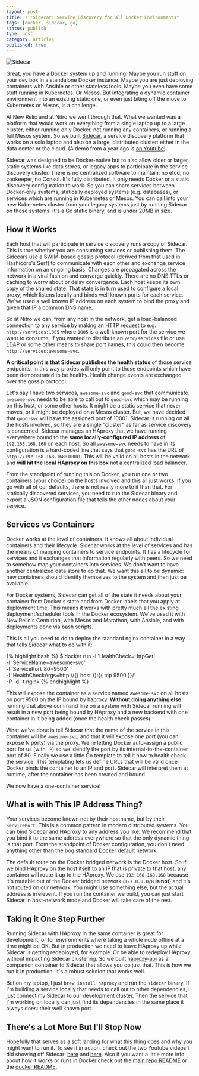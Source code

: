 ```yaml
---
layout: post
title: ! "Sidecar: Service Discovery for all Docker Environments"
tags: [docker, sidecar, go]
status: publish
type: post
category: articles
published: true
---
```


![Sidecar](https://github.com/newrelic/sidecar/raw/master/views/static/Sidecar.png)

Great, you have a Docker system up and running. Maybe you run stuff on your dev
box in a standalone Docker instance. Maybe you are just deploying containers
with Ansible or other stateless tools. Maybe you even have some stuff running
in Kubernetes. Or Mesos. But integrating a dynamic container environment into
an existing static one, or even just biting off the move to Kubernetes or
Mesos, is a challenge.

At New Relic and at Nitro we went through that. What we wanted was a platform
that would work on everything from a single laptop up to a large cluster,
either running only Docker, not running any containers, or running a full Mesos
system. So we built [Sidecar](https://github.com/newrelic/sidecar), a service
discovery platform that works on a solo laptop and also on a large, distributed
cluster: either in the data center or the cloud. (A demo from a year ago is [on
Youtube](https://www.youtube.com/watch?v=VA43yWVUnMA)).

Sidecar was designed to be Docker-native but to also allow older or larger
static systems like data stores, or legacy apps to participate in the service
discovery cluster. There is no centralized software to maintain: no etcd, no
zookeeper, no Consul. It's fully distributed. It only needs Docker or a static
discovery configuration to work. So you can share services between Docker-only
systems, statically deployed systems (e.g. databases), or services which are
running in Kubernetes or Mesos. You can call into your new Kubernetes cluster
from your legacy systems just by running Sidecar on those systems. It's a Go
static binary, and is under 20MB in size.

## How it Works

Each host that will participate in service discovery runs a copy of Sidecar.
This is true whether you are consuming services or publishing them. The
Sidecars use a SWIM-based gossip protocol (derived from that used in
Hashicorp's Serf) to communicate with each other and exchange service
information on an ongoing basis. Changes are propagated across the network in a
viral fashion and converge quickly. There are no DNS TTLs or caching to worry
about or delay convergence. Each host keeps its own copy of the shared state.
That state is in turn used to configure a local proxy, which listens locally
and binds well known ports for each service. We've used a well known IP address
on each system to bind the proxy and given that IP a common DNS name.

So at Nitro we can, from any host in the network, get a load-balanced
connection to any service by making an HTTP request to e.g.
`http://services:1005` where `1005` is a well-known port for the service we
want to consume. If you wanted to distribute an `/etc/services` file or use
LDAP or some other means to share port names, this could then become
`http://services:awesome-svc`.

**A critical point is that Sidecar publishes the health status** of those
service endpoints. In this way proxies will only point to those endpoints which
have been demonstrated to be healthy. Health change events are exchanged over
the gossip protocol.

Let's say I have two services, `awesome-svc` and `good-svc` that communicate.
`awesome-svc` needs to be able to call out to `good-svc` which may be running
on this host, or some other hosts. It might be a static service that never
moves, or it might be deployed on a Mesos cluster. But, we have decided that
`good-svc` will have the assigned port of 10001. Sidecar is running on all the
hosts involved, so they are a single "cluster" as far as service discovery is
concerned. Sidecar manages an HAproxy that we have running everywhere bound to
the **same locally-configured IP address** of `192.168.168.168` on each host.
So all `awesome-svc` needs to have in its configuration is a hard-coded line
that says that `good-svc` has the URL of `http://192.168.168.168:10001`. This
will be valid on all hosts in the network and **will hit the local HAproxy on
this box** not a centralized load balancer.

From the standpoint of running this on Docker, you run one or two containers
(your choice) on the hosts involved and this all just works. If you go with all
of our defaults, there is not really more to it than that. For statically
discovered services, you need to run the Sidecar binary and export a JSON
configuration file that tells the other nodes about your service.

## Services vs Containers

Docker works at the level of containers. It knows all about individual
containers and their lifecycle. Sidecar works at the level of services and has
the means of mapping containers to service endpoints. It has a lifecycle for
services and it exchanges that information regularly with peers. So we need to
somehow map your containers into services. We don't want to have another
centralized data store to do that. We want this all to be dynamic: new
containers should identify themselves to the system and then just be available.

For Docker systems, Sidecar can get all of the state it needs about your
container from Docker's state and from Docker labels that you apply at
deployment time. This means it works with pretty much all the existing
deployment/scheduler tools in the Docker ecosystem. We've used it with New
Relic's Centurion, with Mesos and Marathon, with Ansible, and with deployments
done via bash scripts.

This is all you need to do to deploy the standard nginx container in a way that
tells Sidecar what to do with it:

{% highlight bash %}
$ docker run -l 'HealthCheck=HttpGet' \
     -l 'ServiceName=awesome-svc' \
     -l 'ServicePort_80=9500' \
     -l 'HealthCheckArgs=http://{{ host }}:{{ tcp 9500 }}/' \
     -P -d -t nginx
{% endhighlight %}

This will expose the container as a service named `awesome-svc` on all hosts on
port 9500 on the IP bound by haproxy. **Without doing anything else** running
that above command line on a system with Sidecar running will result in a new
port being bound by HAproxy and a new backend with one container in it being
added (once the health check passes).

What we've done is tell Sidecar that the name of the service in this container
will be `awesome-svc`, and that it will expose one port (you can expose N
ports) via the proxy. We're letting Docker auto-assign a public port for us
(with `-P`) so we identify the port by its internal-to-the-container port of
80. Finally we use a little Go template to tell it how to health check the
service. This templating lets us define URLs that will be valid once Docker
binds the container to an IP and port. Sidecar will interpret them at runtime,
after the container has been created and bound.

We now have a one-container service!

## What is with This IP Address Thing?

Your services become known not by their hostname, but by their `ServicePort`.
This is a common pattern in modern distributed systems. You can bind Sidecar
and HAproxy to any address you like. We recommend that you bind it to the same
address everywhere so that the only dynamic thing is that port. From the
standpoint of Docker configuration, you don't need anything other than the bog
standard Docker default network.

The default route on the Docker bridged network is the Docker host. So if we
bind HAproxy on the host itself to an IP that is private to that host, any
container will route it up to the HAproxy. We use `192.168.168.168` because
it's routable out of the Docker bridged network (`127.0.0.0/8` **is not**) and
it's not routed on our network. You might use something else, but the actual
address is irrelevent. If you run the container we build, you can just start
Sidecar in host-network mode and Docker will take care of the rest.

## Taking it One Step Further

Running Sidecar with HAproxy in the same container is great for development, or
for environments where taking a whole node offline at a time might be OK. But
in production we need to leave HAproxy up while Sidecar is getting redeployed,
for example. Or be able to redeploy HAproxy without impacting Sidecar
clustering. So we built [haproxy-api](https://github.com/Nitro/haproxy-api/) as
a companion container to Sidecar that allows you do just that. This is how we
run it in production. It's a robust solution that works well.

But on my laptop, I just `brew install haproxy` and run the `sidecar` binary.
If I'm building a service locally that needs to call out to other dependencies,
I just connect my Sidecar to our development cluster. Then the service that I'm
working on locally can just find its dependencies in the same place it always
does: their well known port.

## There's a Lot More But I'll Stop Now

Hopefully that serves as a soft landing for what this thing does and why you
might want to run it. To see it in action, check out the two Youtube videos I
did showing off Sidecar: [here](https://www.youtube.com/watch?v=VA43yWVUnMA)
and [here](https://www.youtube.com/watch?v=5MQujt36hkI). Also if you want a
little more info about how it works or runs in Docker check out the [main repo
README](https://github.com/newrelic/sidecar/blob/master/README.md) or the
[docker README](https://github.com/newrelic/sidecar/tree/master/docker).
